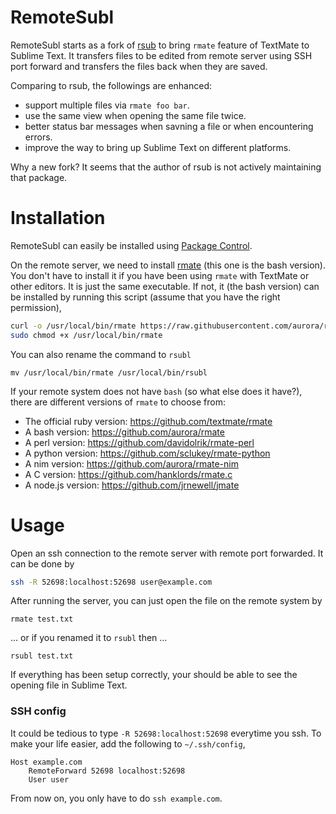 # RemoteSubl

RemoteSubl starts as a fork of [rsub](https://github.com/henrikpersson/rsub) to bring `rmate` feature of TextMate to Sublime Text. It transfers files to be edited from remote server using SSH port forward and transfers the files back when they are saved.

Comparing to rsub, the followings are enhanced:

- support multiple files via `rmate foo bar`.
- use the same view when opening the same file twice.
- better status bar messages when savning a file or when encountering errors.
- improve the way to bring up Sublime Text on different platforms.

Why a new fork? It seems that the author of rsub is not actively maintaining that package.


# Installation

RemoteSubl can easily be installed using [Package Control](https://packagecontrol.io).

On the remote server, we need to install [rmate](https://github.com/aurora/rmate) (this one is the bash version). You don't have to install it if you have been using `rmate` with TextMate or other editors.
It is just the same executable. If not, it (the bash version) can be installed by running this script (assume that you have the right permission),

```bash
curl -o /usr/local/bin/rmate https://raw.githubusercontent.com/aurora/rmate/master/rmate
sudo chmod +x /usr/local/bin/rmate
```

You can also rename the command to `rsubl`

```
mv /usr/local/bin/rmate /usr/local/bin/rsubl
```

If your remote system does not have `bash` (so what else does it have?), there are different versions of `rmate` to choose from:

- The official ruby version: https://github.com/textmate/rmate
- A bash version: https://github.com/aurora/rmate
- A perl version: https://github.com/davidolrik/rmate-perl
- A python version: https://github.com/sclukey/rmate-python
- A nim version: https://github.com/aurora/rmate-nim
- A C version: https://github.com/hanklords/rmate.c
- A node.js version: https://github.com/jrnewell/jmate

# Usage

Open an ssh connection to the remote server with remote port forwarded.
It can be done by

```bash
ssh -R 52698:localhost:52698 user@example.com
```

After running the server, you can just open the file on the remote system by

```
rmate test.txt
```
... or if you renamed it to `rsubl` then ...

```
rsubl test.txt
```

If everything has been setup correctly, your should be able to see the opening file in Sublime Text.

### SSH config
It could be tedious to type `-R 52698:localhost:52698` everytime you ssh. To make your
life easier, add the following to `~/.ssh/config`,

```
Host example.com
    RemoteForward 52698 localhost:52698
    User user
```

From now on, you only have to do `ssh example.com`.
